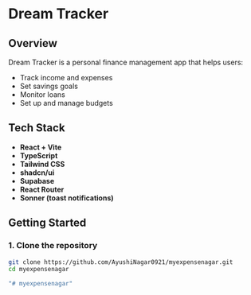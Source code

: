 # Dream Tracker

## Overview

Dream Tracker is a personal finance management app that helps users:

- Track income and expenses
- Set savings goals
- Monitor loans
- Set up and manage budgets

## Tech Stack

- **React + Vite**
- **TypeScript**
- **Tailwind CSS**
- **shadcn/ui**
- **Supabase**
- **React Router**
- **Sonner (toast notifications)**

## Getting Started

### 1. Clone the repository

```bash
git clone https://github.com/AyushiNagar0921/myexpensenagar.git
cd myexpensenagar

"# myexpensenagar" 
